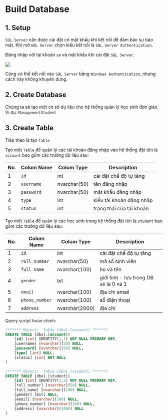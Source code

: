 # Build Database

## 1. Setup
`SQL Server` cần được cài đặt có mật khẩu khi kết nối để đảm bảo sự bảo mật. Khi mở `SQL Server` chọn kiểu kết nối là `SQL Server Authentication`.

Đăng nhập với tài khoản `sa` và mật khẩu khi cài đặt `SQL Server`.

![](https://github.com/AnhDT11/Course-JavaCore-JDBC/blob/master/Images/SQLSetup.PNG)

Cũng có thể kết nối vào `SQL Server` bằng `Windows Authentication`, nhưng cách này không khuyên dùng.

## 2. Create Database

Chúng ta sẽ tạo một cơ sở dự liệu cho hệ thống quản lý học sinh đơn giản. Ví dụ: `ManagementStudent`

## 3. Create Table

Tiếp theo là tạo `Table`

Tạo một `Table` để quản lý các tài khoản đăng nhập vào hệ thống đặt tên là `account` bao gồm các trường dữ liệu sau:

| No. | Colum Name | Colum Type | Description |
| --- | --- | --- | --- |
| 1 | `id` | int | cài đặt chế độ tự tăng |
| 2 | `username` | nvarchar(50) | tên đăng nhập |
| 3 | `password` | nvarchar(50) | mật khẩu đăng nhập |
| 4 | `type` | int | kiểu tài khoản đăng nhập |
| 5 | `status` | int | trạng thái của tài khoản |

Tạo một `Table` để quản lý các học sinh trong hệ thống đặt tên là `student` bao gồm các trường dữ liệu sau:

| No. | Colum Name | Colum Type | Description |
| --- | --- | --- | --- |
| 1 | `id` | int | cài đặt chế độ tự tăng |
| 2 | `roll_number` | nvarchar(50) | mã số sinh viên |
| 3 | `full_name` | nvarchar(100) | họ và tên|
| 4 | `gender` | bit | giới tính - lưu trong DB sẽ là 0 và 1 |
| 5 | `email` | nvarchar(100) | địa chỉ email |
| 6 | `phone_number` | nvarchar(100) | số điện thoại |
| 7 | `address` | nvarchar(2000) | địa chỉ |

Query script hoàn chỉnh:
```sql
/****** Object:  Table [dbo].[account] ******/
CREATE TABLE [dbo].[account](
	[id] [int] IDENTITY(1,1) NOT NULL PRIMARY KEY,
	[username] [nvarchar](50) NULL,
	[password] [nvarchar](50) NULL,
	[type] [int] NULL,
	[status] [int] NOT NULL
)

/****** Object:  Table [dbo].[student] ******/
CREATE TABLE [dbo].[student](
	[id] [int] IDENTITY(1,1) NOT NULL PRIMARY KEY,
	[roll_number] [nvarchar](50) NULL,
	[full_name] [nvarchar](100) NULL,
	[gender] [bit] NULL,
	[email] [nvarchar](100) NULL,
	[phone_number] [nvarchar](100) NULL,
	[address] [nvarchar](2000) NULL
)
```
